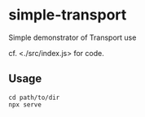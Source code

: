 # simple-transport

Simple demonstrator of Transport use

cf. <./src/index.js> for code.

## Usage

```
cd path/to/dir
npx serve
```

